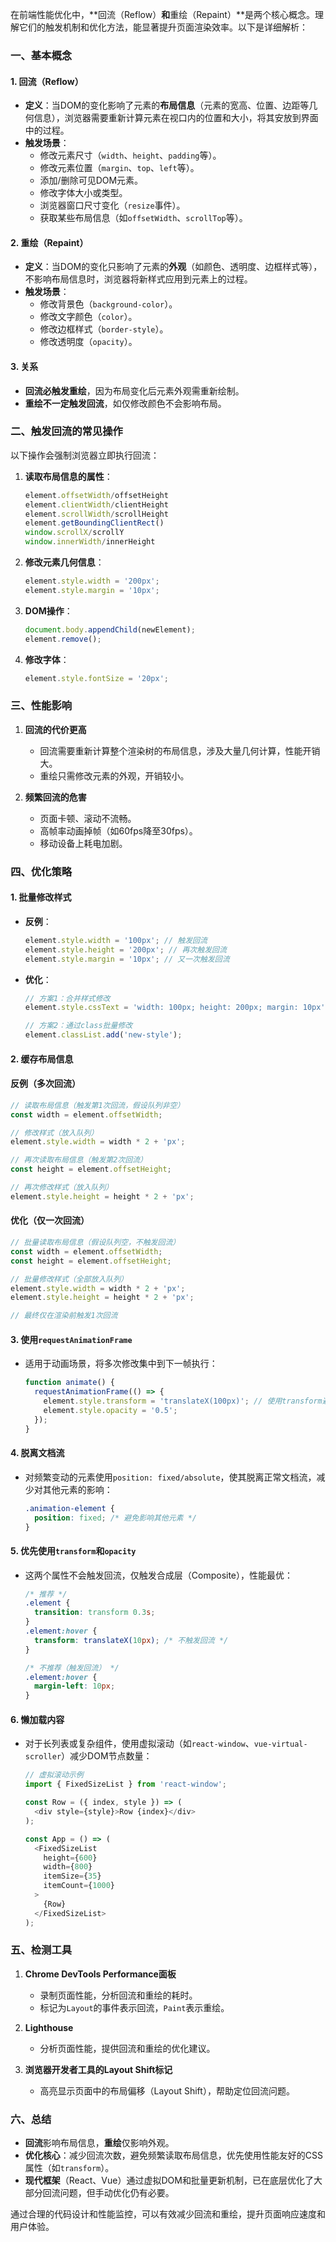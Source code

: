 在前端性能优化中，**回流（Reflow）**和**重绘（Repaint）**是两个核心概念。理解它们的触发机制和优化方法，能显著提升页面渲染效率。以下是详细解析：


### **一、基本概念**
#### 1. **回流（Reflow）**
- **定义**：当DOM的变化影响了元素的**布局信息**（元素的宽高、位置、边距等几何信息），浏览器需要重新计算元素在视口内的位置和大小，将其安放到界面中的过程。
- **触发场景**：
  - 修改元素尺寸（`width`、`height`、`padding`等）。
  - 修改元素位置（`margin`、`top`、`left`等）。
  - 添加/删除可见DOM元素。
  - 修改字体大小或类型。
  - 浏览器窗口尺寸变化（`resize`事件）。
  - 获取某些布局信息（如`offsetWidth`、`scrollTop`等）。

#### 2. **重绘（Repaint）**
- **定义**：当DOM的变化只影响了元素的**外观**（如颜色、透明度、边框样式等），不影响布局信息时，浏览器将新样式应用到元素上的过程。
- **触发场景**：
  - 修改背景色（`background-color`）。
  - 修改文字颜色（`color`）。
  - 修改边框样式（`border-style`）。
  - 修改透明度（`opacity`）。

#### 3. **关系**
- **回流必触发重绘**，因为布局变化后元素外观需重新绘制。
- **重绘不一定触发回流**，如仅修改颜色不会影响布局。


### **二、触发回流的常见操作**
以下操作会强制浏览器立即执行回流：
1. **读取布局信息的属性**：
   ```javascript
   element.offsetWidth/offsetHeight
   element.clientWidth/clientHeight
   element.scrollWidth/scrollHeight
   element.getBoundingClientRect()
   window.scrollX/scrollY
   window.innerWidth/innerHeight
   ```
2. **修改元素几何信息**：
   ```javascript
   element.style.width = '200px';
   element.style.margin = '10px';
   ```
3. **DOM操作**：
   ```javascript
   document.body.appendChild(newElement);
   element.remove();
   ```
4. **修改字体**：
   ```javascript
   element.style.fontSize = '20px';
   ```


### **三、性能影响**
1. **回流的代价更高**  
   - 回流需要重新计算整个渲染树的布局信息，涉及大量几何计算，性能开销大。
   - 重绘只需修改元素的外观，开销较小。

2. **频繁回流的危害**  
   - 页面卡顿、滚动不流畅。
   - 高帧率动画掉帧（如60fps降至30fps）。
   - 移动设备上耗电加剧。


### **四、优化策略**
#### 1. **批量修改样式**
- **反例**：
  ```javascript
  element.style.width = '100px'; // 触发回流
  element.style.height = '200px'; // 再次触发回流
  element.style.margin = '10px'; // 又一次触发回流
  ```
- **优化**：
  ```javascript
  // 方案1：合并样式修改
  element.style.cssText = 'width: 100px; height: 200px; margin: 10px';

  // 方案2：通过class批量修改
  element.classList.add('new-style');
  ```

#### 2. **缓存布局信息**
#### **反例（多次回流）**
```javascript
// 读取布局信息（触发第1次回流，假设队列非空）
const width = element.offsetWidth;

// 修改样式（放入队列）
element.style.width = width * 2 + 'px';

// 再次读取布局信息（触发第2次回流）
const height = element.offsetHeight;

// 再次修改样式（放入队列）
element.style.height = height * 2 + 'px';
```

#### **优化（仅一次回流）**
```javascript
// 批量读取布局信息（假设队列空，不触发回流）
const width = element.offsetWidth;
const height = element.offsetHeight;

// 批量修改样式（全部放入队列）
element.style.width = width * 2 + 'px';
element.style.height = height * 2 + 'px';

// 最终仅在渲染前触发1次回流
```

#### 3. **使用`requestAnimationFrame`**
- 适用于动画场景，将多次修改集中到下一帧执行：
  ```javascript
  function animate() {
    requestAnimationFrame(() => {
      element.style.transform = 'translateX(100px)'; // 使用transform避免回流
      element.style.opacity = '0.5';
    });
  }
  ```

#### 4. **脱离文档流**
- 对频繁变动的元素使用`position: fixed/absolute`，使其脱离正常文档流，减少对其他元素的影响：
  ```css
  .animation-element {
    position: fixed; /* 避免影响其他元素 */
  }
  ```

#### 5. **优先使用`transform`和`opacity`**
- 这两个属性不会触发回流，仅触发合成层（Composite），性能最优：
  ```css
  /* 推荐 */
  .element {
    transition: transform 0.3s;
  }
  .element:hover {
    transform: translateX(10px); /* 不触发回流 */
  }

  /* 不推荐（触发回流） */
  .element:hover {
    margin-left: 10px;
  }
  ```

#### 6. **懒加载内容**
- 对于长列表或复杂组件，使用虚拟滚动（如`react-window`、`vue-virtual-scroller`）减少DOM节点数量：
  ```javascript
  // 虚拟滚动示例
  import { FixedSizeList } from 'react-window';

  const Row = ({ index, style }) => (
    <div style={style}>Row {index}</div>
  );

  const App = () => (
    <FixedSizeList
      height={600}
      width={800}
      itemSize={35}
      itemCount={1000}
    >
      {Row}
    </FixedSizeList>
  );
  ```


### **五、检测工具**
1. **Chrome DevTools Performance面板**  
   - 录制页面性能，分析回流和重绘的耗时。
   - 标记为`Layout`的事件表示回流，`Paint`表示重绘。

2. **Lighthouse**  
   - 分析页面性能，提供回流和重绘的优化建议。

3. **浏览器开发者工具的Layout Shift标记**  
   - 高亮显示页面中的布局偏移（Layout Shift），帮助定位回流问题。


### **六、总结**
- **回流**影响布局信息，**重绘**仅影响外观。
- **优化核心**：减少回流次数，避免频繁读取布局信息，优先使用性能友好的CSS属性（如`transform`）。
- **现代框架**（React、Vue）通过虚拟DOM和批量更新机制，已在底层优化了大部分回流问题，但手动优化仍有必要。

通过合理的代码设计和性能监控，可以有效减少回流和重绘，提升页面响应速度和用户体验。


